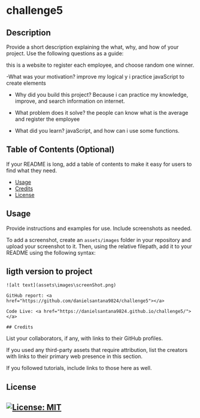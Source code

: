 # challenge5

## Description

Provide a short description explaining the what, why, and how of your project. Use the following questions as a guide:

this is a website to register each employee, and choose random one winner.

-What was your motivation?
improve my logical y i practice javaScript to create elements 

- Why did you build this project?
Because i can practice my knowledge, improve, and search information on internet.

- What problem does it solve?
the people can know what is the average and register the employee

- What did you learn?
javaScript, and how can i use some functions.

## Table of Contents (Optional)

If your README is long, add a table of contents to make it easy for users to find what they need.

- [Usage](#usage)
- [Credits](#credits)
- [License](#license)

## Usage

Provide instructions and examples for use. Include screenshots as needed.

To add a screenshot, create an `assets/images` folder in your repository and upload your screenshot to it. Then, using the relative filepath, add it to your README using the following syntax:

   ## ligth version to project

    ![alt text](assets\images\screenShot.png)

    GitHub report: <a href="https://github.com/danielsantana9824/challenge5"></a>

    Code Live: <a href="https://danielsantana9824.github.io/challenge5/"></a>

    ## Credits

List your collaborators, if any, with links to their GitHub profiles.

If you used any third-party assets that require attribution, list the creators with links to their primary web presence in this section.

If you followed tutorials, include links to those here as well.

## License

[![License: MIT](https://img.shields.io/badge/License-MIT-yellow.svg)](https://opensource.org/licenses/MIT)
---
